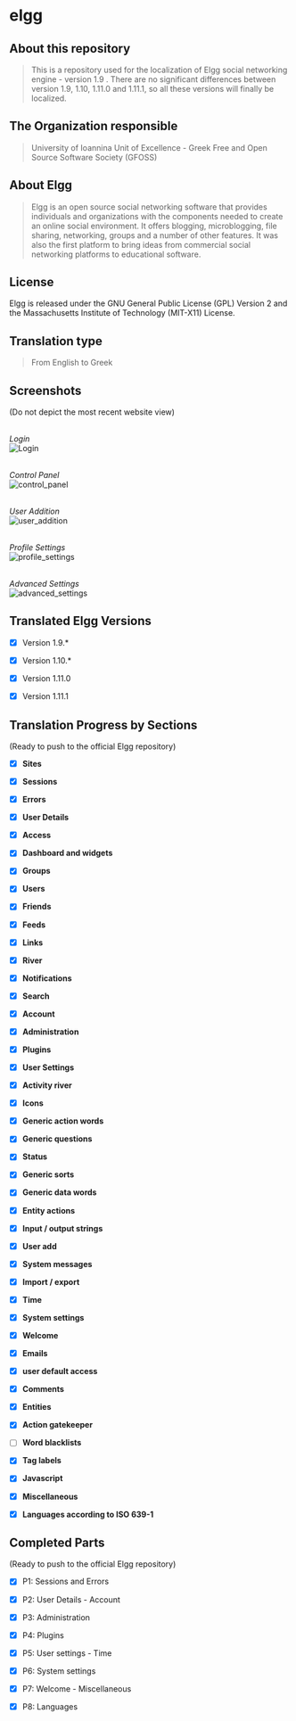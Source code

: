 elgg
======

About this repository
-----
>This is a repository used for the localization of Elgg social networking engine - version 1.9 .
>There are no significant differences between version 1.9, 1.10, 1.11.0 and 1.11.1, so all these versions will finally be localized.


The Organization responsible
-----
>University of Ioannina Unit of Excellence -
>Greek Free and Open Source Software Society (GFOSS)


About Elgg
-----
>Elgg is an open source social networking software that provides individuals
>and organizations with the components needed to create an online social environment.
>It offers blogging, microblogging, file sharing, networking, groups and a number of
>other features. It was also the first platform to bring ideas from commercial social
>networking platforms to educational software.


License
-------
Elgg is released under the GNU General Public License (GPL) Version 2 and the Massachusetts Institute of Technology (MIT-X11) License.


Translation type
-----
>From English to Greek


Screenshots
-----------
(Do not depict the most recent website view)


<br>_Login_<br>
![Login](./screenshots/login.png)

<br>_Control Panel_<br>
![control_panel](./screenshots/control_panel.png)

<br>_User Addition_<br>
![user_addition](./screenshots/user_addition.png)

<br>_Profile Settings_<br>
![profile_settings](./screenshots/profile_settings.png)

<br>_Advanced Settings_<br>
![advanced_settings](./screenshots/advanced_settings.png)


Translated Elgg Versions
-----
 - [x] Version 1.9.\*
 - [x] Version 1.10.\*
 - [x] Version 1.11.0
 - [x] Version 1.11.1


Translation Progress by Sections
-----
(Ready to push to the official Elgg repository)
 - [x] __Sites__
 - [x] __Sessions__
 - [x] __Errors__
 - [x] __User Details__
 - [x] __Access__
 - [x] __Dashboard and widgets__
 - [x] __Groups__
 - [x] __Users__
 - [x] __Friends__
 - [x] __Feeds__
 - [x] __Links__
 - [x] __River__
 - [x] __Notifications__
 - [x] __Search__
 - [x] __Account__
 - [x] __Administration__
 - [x] __Plugins__
 - [x] __User Settings__
 - [x] __Activity river__
 - [x] __Icons__
 - [x] __Generic action words__
 - [x] __Generic questions__
 - [x] __Status__
 - [x] __Generic sorts__
 - [x] __Generic data words__
 - [x] __Entity actions__
 - [x] __Input / output strings__
 - [x] __User add__
 - [x] __System messages__
 - [x] __Import / export__
 - [x] __Time__
 - [x] __System settings__
 - [x] __Welcome__
 - [x] __Emails__
 - [x] __user default access__
 - [x] __Comments__
 - [x] __Entities__
 - [x] __Action gatekeeper__
 - [ ] __Word blacklists__
 - [x] __Tag labels__
 - [x] __Javascript__
 - [x] __Miscellaneous__
 - [x] __Languages according to ISO 639-1__


Completed Parts
-----
(Ready to push to the official Elgg repository)
 - [x] P1: Sessions and Errors
 - [x] P2: User Details - Account
 - [x] P3: Administration
 - [x] P4: Plugins
 - [x] P5: User settings - Time
 - [x] P6: System settings
 - [x] P7: Welcome - Miscellaneous
 - [x] P8: Languages

